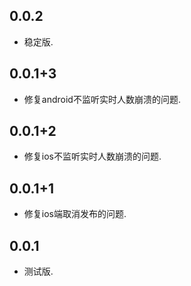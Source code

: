## 0.0.2

* 稳定版.
## 0.0.1+3

* 修复android不监听实时人数崩溃的问题.
## 0.0.1+2

* 修复ios不监听实时人数崩溃的问题.
## 0.0.1+1

* 修复ios端取消发布的问题.
## 0.0.1

* 测试版.
